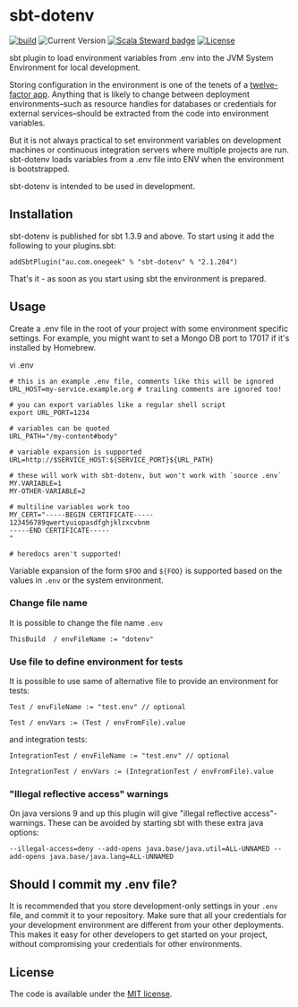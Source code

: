 # sbt-dotenv

[![build](https://github.com/Philippus/sbt-dotenv/workflows/build/badge.svg)](https://github.com/Philippus/sbt-dotenv/actions/workflows/scala.yml?query=workflow%3Abuild+branch%3Amaster)
![Current Version](https://img.shields.io/badge/version-2.1.204-brightgreen.svg?style=flat "2.1.204")
[![Scala Steward badge](https://img.shields.io/badge/Scala_Steward-helping-blue.svg?style=flat&logo=data:image/png;base64,iVBORw0KGgoAAAANSUhEUgAAAA4AAAAQCAMAAAARSr4IAAAAVFBMVEUAAACHjojlOy5NWlrKzcYRKjGFjIbp293YycuLa3pYY2LSqql4f3pCUFTgSjNodYRmcXUsPD/NTTbjRS+2jomhgnzNc223cGvZS0HaSD0XLjbaSjElhIr+AAAAAXRSTlMAQObYZgAAAHlJREFUCNdNyosOwyAIhWHAQS1Vt7a77/3fcxxdmv0xwmckutAR1nkm4ggbyEcg/wWmlGLDAA3oL50xi6fk5ffZ3E2E3QfZDCcCN2YtbEWZt+Drc6u6rlqv7Uk0LdKqqr5rk2UCRXOk0vmQKGfc94nOJyQjouF9H/wCc9gECEYfONoAAAAASUVORK5CYII=)](https://scala-steward.org)
[![License](https://img.shields.io/badge/license-MIT-blue.svg?style=flat "MIT")](LICENSE)

sbt plugin to load environment variables from .env into the JVM System Environment for local development.

Storing configuration in the environment is one of the tenets of a [twelve-factor app](http://www.12factor.net/). Anything that is likely to change between deployment environments–such as resource handles for databases or credentials for external services–should be extracted from the code into environment variables.

But it is not always practical to set environment variables on development machines or continuous integration servers where multiple projects are run. sbt-dotenv loads variables from a .env file into ENV when the environment is bootstrapped.

sbt-dotenv is intended to be used in development.

## Installation

sbt-dotenv is published for sbt 1.3.9 and above. To start using it add the following to your plugins.sbt:
```
addSbtPlugin("au.com.onegeek" % "sbt-dotenv" % "2.1.204")
```
That's it - as soon as you start using sbt the environment is prepared.

## Usage

Create a .env file in the root of your project with some environment specific settings. For example, you might want to set a Mongo DB port to 17017 if it's installed by Homebrew.

vi .env

```
# this is an example .env file, comments like this will be ignored
URL_HOST=my-service.example.org # trailing comments are ignored too!

# you can export variables like a regular shell script
export URL_PORT=1234

# variables can be quoted
URL_PATH="/my-content#body"

# variable expansion is supported
URL=http://$SERVICE_HOST:${SERVICE_PORT}${URL_PATH}

# these will work with sbt-dotenv, but won't work with `source .env`
MY.VARIABLE=1
MY-OTHER-VARIABLE=2

# multiline variables work too
MY_CERT="-----BEGIN CERTIFICATE-----
123456789qwertyuiopasdfghjklzxcvbnm
-----END CERTIFICATE-----
"

# heredocs aren't supported!
```

Variable expansion of the form `$FOO` and `${FOO}` is supported based on the values in `.env` or the system environment.

### Change file name
It is possible to change the file name `.env`
```
ThisBuild  / envFileName := "dotenv"
```

### Use file to define environment for tests
It is possible to use same of alternative file to provide an environment for tests:
```
Test / envFileName := "test.env" // optional

Test / envVars := (Test / envFromFile).value
```

and integration tests:
```
IntegrationTest / envFileName := "test.env" // optional

IntegrationTest / envVars := (IntegrationTest / envFromFile).value
```

### "Illegal reflective access" warnings

On java versions 9 and up this plugin will give "illegal reflective access"-warnings. These can be avoided by starting sbt with these extra java options:

```--illegal-access=deny --add-opens java.base/java.util=ALL-UNNAMED --add-opens java.base/java.lang=ALL-UNNAMED```

## Should I commit my .env file?

It is recommended that you store development-only settings in your `.env` file, and commit it to your repository. Make sure that all your credentials for your development environment are different from your other deployments. This makes it easy for other developers to get started on your project, without compromising your credentials for other environments.

## License
The code is available under the [MIT license](LICENSE).
